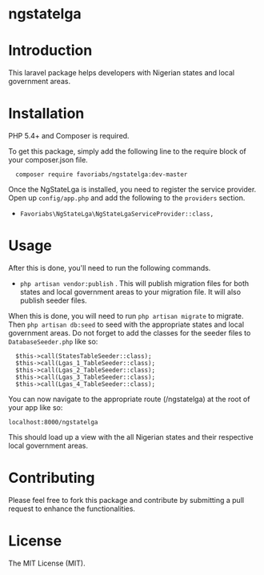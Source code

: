 # ngstatelga

# Introduction
This laravel package helps developers with Nigerian states and local government areas. 

# Installation
PHP 5.4+ and Composer is required.

To get this package, simply add the following line to the require block of your composer.json file.

```
  composer require favoriabs/ngstatelga:dev-master
```
Once the NgStateLga is installed, you need to register the service provider. Open up ```config/app.php``` and add the following to the ```providers``` section.

* ```Favoriabs\NgStateLga\NgStateLgaServiceProvider::class,```

# Usage
After this is done, you'll need to run the following commands.
* ```php artisan vendor:publish``` . 
This will publish migration files for both states and local government areas to your migration file. It will also publish seeder files.

When this is done, you will need to run ```php artisan migrate``` to migrate.
Then ```php artisan db:seed``` to seed with the appropriate states and local government areas. Do not forget to add the classes for the seeder files to ```DatabaseSeeder.php``` like so:
```
  $this->call(StatesTableSeeder::class);
  $this->call(Lgas_1_TableSeeder::class);
  $this->call(Lgas_2_TableSeeder::class);
  $this->call(Lgas_3_TableSeeder::class);
  $this->call(Lgas_4_TableSeeder::class);
 ```
 You can now navigate to the appropriate route (/ngstatelga) at the root of your app like so:
 ```
 localhost:8000/ngstatelga
```
This should load up a view with the all Nigerian states and their respective local government areas.

# Contributing
Please feel free to fork this package and contribute by submitting a pull request to enhance the functionalities.

# License
The MIT License (MIT).
